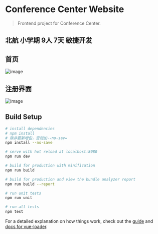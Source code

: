 # Conference Center Website
> Frontend project for Conference Center.
##  北航 小学期 9人 7天 敏捷开发
##  首页
![image](https://github.com/WikiXiao/ConferenceCenter/blob/master/static/QQ%E6%88%AA%E5%9B%BE20180710231714.jpg)
##  注册界面
![image](https://github.com/WikiXiao/ConferenceCenter/blob/master/static/QQ%E6%88%AA%E5%9B%BE20180710231740.jpg)

## Build Setup

``` bash
# install dependencies
# npm install
# 除非要新增包，否则加--no-sav=
npm install --no-save

# serve with hot reload at localhost:8080
npm run dev

# build for production with minification
npm run build

# build for production and view the bundle analyzer report
npm run build --report

# run unit tests
npm run unit

# run all tests
npm test
```

For a detailed explanation on how things work, check out the [guide](http://vuejs-templates.github.io/webpack/) and [docs for vue-loader](http://vuejs.github.io/vue-loader).

